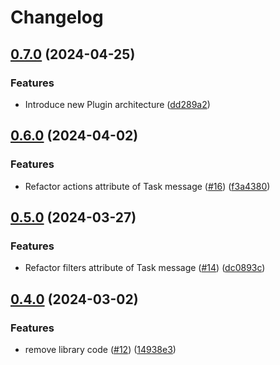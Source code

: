 # Changelog

## [0.7.0](https://github.com/wndhydrnt/saturn-sync-protocol/compare/v0.6.0...v0.7.0) (2024-04-25)


### Features

* Introduce new Plugin architecture ([dd289a2](https://github.com/wndhydrnt/saturn-sync-protocol/commit/dd289a258d37210df92a473c270e9685c91ccb4e))

## [0.6.0](https://github.com/wndhydrnt/saturn-sync-protocol/compare/v0.5.0...v0.6.0) (2024-04-02)


### Features

* Refactor actions attribute of Task message ([#16](https://github.com/wndhydrnt/saturn-sync-protocol/issues/16)) ([f3a4380](https://github.com/wndhydrnt/saturn-sync-protocol/commit/f3a438081428b01de7b7cc5b91bd876dc70c721c))

## [0.5.0](https://github.com/wndhydrnt/saturn-sync-protocol/compare/v0.4.0...v0.5.0) (2024-03-27)


### Features

* Refactor filters attribute of Task message ([#14](https://github.com/wndhydrnt/saturn-sync-protocol/issues/14)) ([dc0893c](https://github.com/wndhydrnt/saturn-sync-protocol/commit/dc0893cbeef27d2287d92541f339c200591fd8bc))

## [0.4.0](https://github.com/wndhydrnt/saturn-sync-protocol/compare/v0.3.0...v0.4.0) (2024-03-02)


### Features

* remove library code ([#12](https://github.com/wndhydrnt/saturn-sync-protocol/issues/12)) ([14938e3](https://github.com/wndhydrnt/saturn-sync-protocol/commit/14938e3e63e55b1f2eeb4c0178e5d7c53a801341))
